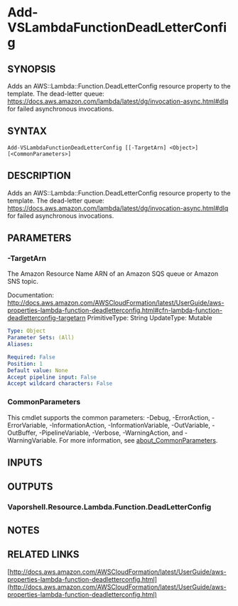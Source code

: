 # Add-VSLambdaFunctionDeadLetterConfig

## SYNOPSIS
Adds an AWS::Lambda::Function.DeadLetterConfig resource property to the template.
The dead-letter queue: https://docs.aws.amazon.com/lambda/latest/dg/invocation-async.html#dlq for failed asynchronous invocations.

## SYNTAX

```
Add-VSLambdaFunctionDeadLetterConfig [[-TargetArn] <Object>] [<CommonParameters>]
```

## DESCRIPTION
Adds an AWS::Lambda::Function.DeadLetterConfig resource property to the template.
The dead-letter queue: https://docs.aws.amazon.com/lambda/latest/dg/invocation-async.html#dlq for failed asynchronous invocations.

## PARAMETERS

### -TargetArn
The Amazon Resource Name ARN of an Amazon SQS queue or Amazon SNS topic.

Documentation: http://docs.aws.amazon.com/AWSCloudFormation/latest/UserGuide/aws-properties-lambda-function-deadletterconfig.html#cfn-lambda-function-deadletterconfig-targetarn
PrimitiveType: String
UpdateType: Mutable

```yaml
Type: Object
Parameter Sets: (All)
Aliases:

Required: False
Position: 1
Default value: None
Accept pipeline input: False
Accept wildcard characters: False
```

### CommonParameters
This cmdlet supports the common parameters: -Debug, -ErrorAction, -ErrorVariable, -InformationAction, -InformationVariable, -OutVariable, -OutBuffer, -PipelineVariable, -Verbose, -WarningAction, and -WarningVariable. For more information, see [about_CommonParameters](http://go.microsoft.com/fwlink/?LinkID=113216).

## INPUTS

## OUTPUTS

### Vaporshell.Resource.Lambda.Function.DeadLetterConfig
## NOTES

## RELATED LINKS

[http://docs.aws.amazon.com/AWSCloudFormation/latest/UserGuide/aws-properties-lambda-function-deadletterconfig.html](http://docs.aws.amazon.com/AWSCloudFormation/latest/UserGuide/aws-properties-lambda-function-deadletterconfig.html)

